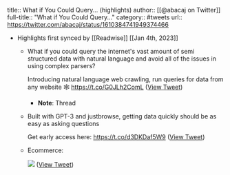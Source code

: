 title:: What if You Could Query... (highlights)
author:: [[@abacaj on Twitter]]
full-title:: "What if You Could Query..."
category:: #tweets
url:: https://twitter.com/abacaj/status/1610384741949374466

- Highlights first synced by [[Readwise]] [[Jan 4th, 2023]]
	- What if you could query the internet's vast amount of semi structured data with natural language and avoid all of the issues in using complex parsers?
	  
	  Introducing natural language web crawling, run queries for data from any website 🕸️ https://t.co/G0JLh2ComL ([View Tweet](https://twitter.com/abacaj/status/1610384741949374466))
		- **Note**: Thread
	- Built with GPT-3 and justbrowse, getting data quickly should be as easy as asking questions
	  
	  Get early access here:
	  https://t.co/d3DKDaf5W9 ([View Tweet](https://twitter.com/abacaj/status/1610384744767803399))
	- Ecommerce: 
	  
	  ![](https://pbs.twimg.com/media/FllwJxhWQAEwm_u.jpg) ([View Tweet](https://twitter.com/abacaj/status/1610441662299340801))